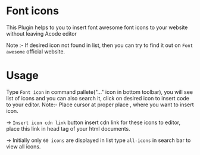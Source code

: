 # Font icons

This Plugin helps to you to insert font awesome font icons to your website without leaving Acode editor

Note :- If desired icon not found in list, then you can try to find it out on `Font awesome` official website.

# Usage

Type `Font icon` in command pallete("..." icon in bottom toolbar), you will see list of icons and you can also search it, click on desired icon to insert code to your editor.
Note:- Place cursor at proper place , where you want to insert icon.

-> `Insert icon cdn link` button insert cdn link for these icons to editor, place this link in head tag of your html documents.

-> Initially only `60 icons` are displayed in list type `all-icons` in search bar to view all icons.


